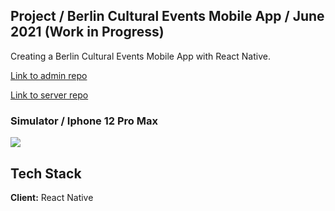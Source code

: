 ## Project / Berlin Cultural Events Mobile App / June 2021 (Work in Progress)
Creating a Berlin Cultural Events Mobile App with React Native. 

[Link to admin repo](https://github.com/in-roma/admin-berlin-events-app)

[Link to server repo ](https://github.com/in-roma/events-app-server)

###  Simulator / Iphone 12 Pro Max
![](project.gif)

## Tech Stack

**Client:** React Native
   
